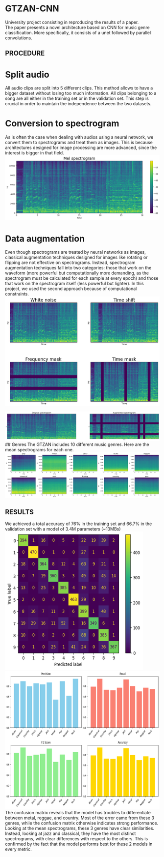 # GTZAN-CNN  
University project consisting in reproducing the results of a paper.  
The paper presents a novel architecture based on CNN for music genre classification. More specifically, it consists of a unet followed by parallel convolutions.  

 ## PROCEDURE
 # Split audio
 All audio clips are split into 5 different clips. This method allows to have a bigger dataset without losing too much information. All clips belonging to a song are all either in the training set or in the validation set. This step is crucial in order to maintain the independence between the two datasets.
 # Conversion to spectrogram
 As is often the case when dealing with audios using a neural network, we convert them to spectrograms and treat them as images. This is because architectures designed for image processing are more advanced, since the interest is bigger in that field.
 <img src="imgs/spec_example.png">
 # Data augmentation
 Even though spectrograms are treated by neural networks as images, classical augmentation techniques designed for images like rotating or flipping are not effective on spectrograms. Instead, spectrogram augmentation techniques fall into two categories: those that work on the waveform (more powerful but computationally more demanding, as the spectrogram must be calculated for each sample at every epoch) and those that work on the spectrogram itself (less powerful but lighter). In this project, we used the second approach because of computational constraints. 
  <img src="imgs/augment_example.png">  

      
   <img src="imgs/allaugment.png">
 ## Genres
 The GTZAN includes 10 different music genres. Here are the mean spectrograms for each one.
 <img src="imgs/mean_spectros_v2.png">
 
 ## RESULTS
We achieved a total accuracy of 76% in the training set and 66.7% in the validation set with a model of 3.4M parameters (~13MBs)
<img src="imgs/conf_matrix.png" width="450" height="450">
<img src="imgs/diagram.png" width="550" height="450">
The confusion matrix reveals that the model has troubles to differentiate between metal, reggae, and country. Most of the error came from these 3 genres, while the confusion matrix  otherwise indicates strong performance. Looking at the mean spectrograms, these 3 genres have clear similarities. Instead, looking at jazz and classical, they have the most distinct spectrograms, with clear differences with respect to the others. This is confirmed by the fact that the model performs best for these 2 models in every metric.

